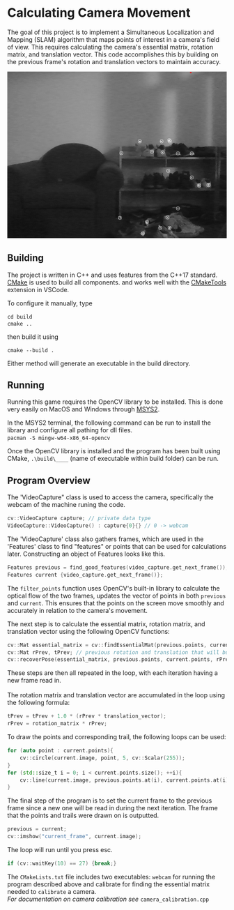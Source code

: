 # Calculating Camera Movement

The goal of this project is to implement a Simultaneous Localization and Mapping (SLAM) algorithm that maps points of interest in a camera's field of view. This requires calculating the camera's essential matrix, rotation matrix, and translation vector. This code accomplishes this by building on the previous frame's rotation and translation vectors to maintain accuracy.

![Screenshot](OpenCVGit.png)

## Building

The project is written in C++ and uses features from the C++17
standard. [CMake](https://cmake.org/) is used to build all components.
and works well with the
[CMakeTools](https://marketplace.visualstudio.com/items?itemName=ms-vscode.cmake-tools)
extension in VSCode.

To configure it manually, type

```
cd build
cmake ..
```

then build it using

```
cmake --build .
```

Either method will generate an executable in the build directory.

## Running

Running this game requires the OpenCV library to be installed. This
is done very easily on MacOS and Windows through [MSYS2](https://www.msys2.org/#installation). <br>

In the MSYS2 terminal, the following command can be run to install the library and
configure all pathing for dll files.<br>
`pacman -S mingw-w64-x86_64-opencv`

Once the OpenCV library is installed and the program has been built using CMake, `.\build\____` (name of executable within build folder) can be run.

## Program Overview

The 'VideoCapture" class is used to access the camera, specifically the webcam of the machine runing the code.

```C++
cv::VideoCapture capture; // private data type
VideoCapture::VideoCapture() : capture{0}{} // 0 -> webcam
```

The 'VideoCapture' class also gathers frames, which are used in the 'Features' class to find "features" or points that can be used for calculations later. Constructing an object of Features looks like this.

```C++
Features previous = find_good_features(video_capture.get_next_frame());
Features current {video_capture.get_next_frame()};
```

The `filter_points` function uses OpenCV's built-in library to calculate the optical flow of the two frames, updates the vector of points in both `previous` and `current`. This ensures that the points on the screen move smoothly and accurately in relation to the camera's movement.

The next step is to calculate the essential matrix, rotation matrix, and translation vector using the following OpenCV functions:

```C++
cv::Mat essential_matrix = cv::findEssentialMat(previous.points, current.points);
cv::Mat rPrev, tPrev; // previous rotation and translation that will build on itself each frame
cv::recoverPose(essential_matrix, previous.points, current.points, rPrev, tPrev);
```

These steps are then all repeated in the loop, with each iteration having a new frame read in.<br><br>
The rotation matrix and translation vector are accumulated in the loop using the following formula:

```C++
tPrev = tPrev + 1.0 * (rPrev * translation_vector);
rPrev = rotation_matrix * rPrev;
```

To draw the points and corresponding trail, the following loops can be used:

```C++
for (auto point : current.points){
    cv::circle(current.image, point, 5, cv::Scalar(255));
}
for (std::size_t i = 0; i < current.points.size(); ++i){
    cv::line(current.image, previous.points.at(i), current.points.at(i), cv::Scalar(255), 2);
}
```

The final step of the program is to set the current frame to the previous frame since a new one will be read in during the next iteration.
The frame that the points and trails were drawn on is outputted.

```C++
previous = current;
cv::imshow("current_frame", current.image);
```

The loop will run until you press esc.

```C++
if (cv::waitKey(10) == 27) {break;}
```

The `CMakeLists.txt` file includes two executables: `webcam` for running the program described above and calibrate for finding the essential matrix needed to `calibrate` a camera.<br>
_For documentation on camera calibration see_ `camera_calibration.cpp`
